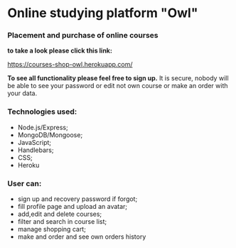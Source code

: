 # Online studying platform "Owl"
### Placement and purchase of online courses

**to take a look please click this link:** 

https://courses-shop-owl.herokuapp.com/

**To see all functionality please feel free to sign up.** It is secure, nobody will be able to see your password or edit not own course or make an order with your data. 

### Technologies used: 
* Node.js/Express;
* MongoDB/Mongoose;
* JavaScript;
* Handlebars;
* CSS;
* Heroku

### User can:
* sign up and recovery password if forgot;
* fill profile page and upload an avatar;
* add,edit and delete courses;
* filter and search in course list;
* manage shopping cart;
* make and order and see own orders history

